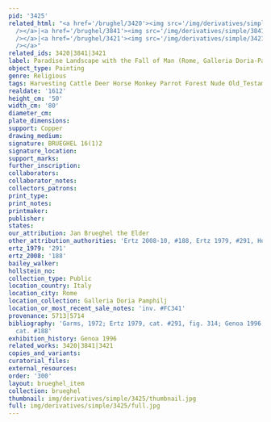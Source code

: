 ```yaml
---
pid: '3425'
related_html: "<a href='/brughel/3420'><img src='/img/derivatives/simple/3420/thumbnail.jpg'
  /></a>|<a href='/brughel/3841'><img src='/img/derivatives/simple/3841/thumbnail.jpg'
  /></a>|<a href='/brughel/3421'><img src='/img/derivatives/simple/3421/thumbnail.jpg'
  /></a>"
related_ids: 3420|3841|3421
label: Paradise Landscape with the Fall of Man (Rome, Galleria Doria-Pamphili)
object_type: Painting
genre: Religious
tags: Harvesting Cattle Deer Horse Monkey Parrot Forest Nude Old_Testament Paradise
realdate: '1612'
height_cm: '50'
width_cm: '80'
diameter_cm: 
plate_dimensions: 
support: Copper
drawing_medium: 
signature: BRUEGHEL 16(1)2
signature_location: 
support_marks: 
further_inscription: 
collaborators: 
collaborator_notes: 
collectors_patrons: 
print_type: 
print_notes: 
printmaker: 
publisher: 
states: 
our_attribution: Jan Brueghel the Elder
other_attribution_authorities: 'Ertz 2008-10, #188, Ertz 1979, #291, Honig database'
ertz_1979: '291'
ertz_2008: '188'
bailey_walker: 
hollstein_no: 
collection_type: Public
location_country: Italy
location_city: Rome
location_collection: Galleria Doria Pamphilj
location_or_most_recent_sale_notes: 'inv. #FC341'
provenance: 5713|5714
bibliography: 'Garms, 1972; Ertz 1979, cat. #291, fig. 314; Genoa 1996; Ertz, 2008-10,
  cat. #188'
exhibition_history: Genoa 1996
related_works: 3420|3841|3421
copies_and_variants: 
curatorial_files: 
external_resources: 
order: '300'
layout: brueghel_item
collection: brueghel
thumbnail: img/derivatives/simple/3425/thumbnail.jpg
full: img/derivatives/simple/3425/full.jpg
---
```

